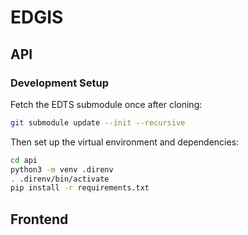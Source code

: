 # EDGIS
## API
### Development Setup
Fetch the EDTS submodule once after cloning:

```bash
git submodule update --init --recursive
```

Then set up the virtual environment and dependencies:

```bash
cd api
python3 -m venv .direnv
. .direnv/bin/activate
pip install -r requirements.txt
```

## Frontend
